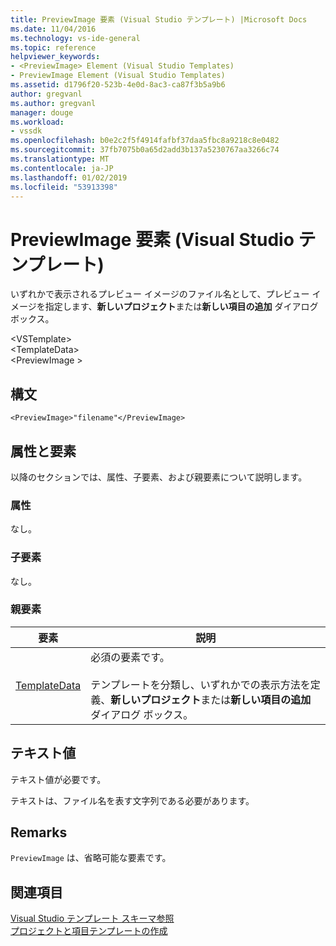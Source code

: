 ```yaml
---
title: PreviewImage 要素 (Visual Studio テンプレート) |Microsoft Docs
ms.date: 11/04/2016
ms.technology: vs-ide-general
ms.topic: reference
helpviewer_keywords:
- <PreviewImage> Element (Visual Studio Templates)
- PreviewImage Element (Visual Studio Templates)
ms.assetid: d1796f20-523b-4e0d-8ac3-ca87f3b5a9b6
author: gregvanl
ms.author: gregvanl
manager: douge
ms.workload:
- vssdk
ms.openlocfilehash: b0e2c2f5f4914fafbf37daa5fbc8a9218c8e0482
ms.sourcegitcommit: 37fb7075b0a65d2add3b137a5230767aa3266c74
ms.translationtype: MT
ms.contentlocale: ja-JP
ms.lasthandoff: 01/02/2019
ms.locfileid: "53913398"
---
```

# <a name="previewimage-element-visual-studio-templates"></a>PreviewImage 要素 (Visual Studio テンプレート)
いずれかで表示されるプレビュー イメージのファイル名として、プレビュー イメージを指定します、**新しいプロジェクト**または**新しい項目の追加** ダイアログ ボックス。  
  
 \<VSTemplate>  
 \<TemplateData>  
 \<PreviewImage >  
  
## <a name="syntax"></a>構文  
  
```  
<PreviewImage>"filename"</PreviewImage>  
```  
  
## <a name="attributes-and-elements"></a>属性と要素  
 以降のセクションでは、属性、子要素、および親要素について説明します。  
  
### <a name="attributes"></a>属性  
 なし。  
  
### <a name="child-elements"></a>子要素  
 なし。  
  
### <a name="parent-elements"></a>親要素  
  
|要素|説明|  
|-------------|-----------------|  
|[TemplateData](../extensibility/templatedata-element-visual-studio-templates.md)|必須の要素です。<br /><br /> テンプレートを分類し、いずれかでの表示方法を定義、**新しいプロジェクト**または**新しい項目の追加** ダイアログ ボックス。|  
  
## <a name="text-value"></a>テキスト値  
 テキスト値が必要です。  
  
 テキストは、ファイル名を表す文字列である必要があります。  
  
## <a name="remarks"></a>Remarks  
 `PreviewImage` は、省略可能な要素です。  
  
## <a name="see-also"></a>関連項目  
 [Visual Studio テンプレート スキーマ参照](../extensibility/visual-studio-template-schema-reference.md)   
 [プロジェクトと項目テンプレートの作成](../ide/creating-project-and-item-templates.md)